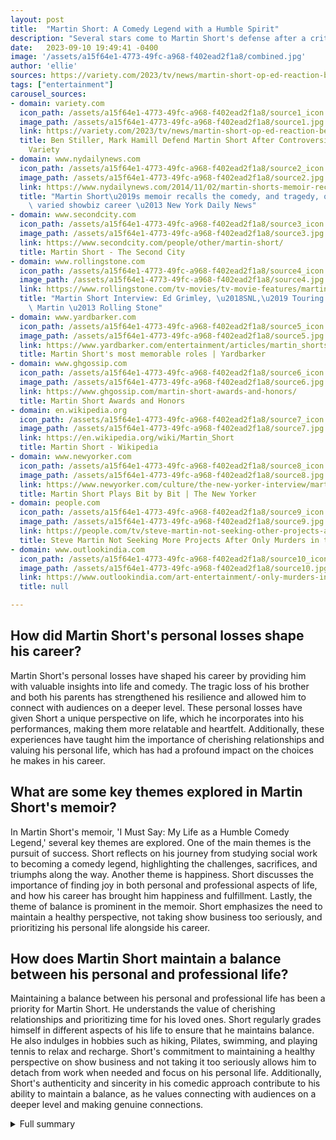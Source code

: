 ```yaml
---
layout: post
title:  "Martin Short: A Comedy Legend with a Humble Spirit"
description: "Several stars come to Martin Short's defense after a critical op-ed about his comedic career. With a versatile career and a humble spirit, Short's journey as a comedy legend is filled with personal losses and triumphant moments that have left an indelible mark on the entertainment industry."
date:   2023-09-10 19:49:41 -0400
image: '/assets/a15f64e1-4773-49fc-a968-f402ead2f1a8/combined.jpg'
author: 'ellie'
sources: https://variety.com/2023/tv/news/martin-short-op-ed-reaction-ben-stiller-mark-hamill-1235719306/ https://www.nydailynews.com/2014/11/02/martin-shorts-memoir-recalls-the-comedy-and-tragedy-of-a-rich-and-varied-showbiz-career/ https://www.secondcity.com/people/other/martin-short/ https://www.rollingstone.com/tv-movies/tv-movie-features/martin-short-interview-sctv-ed-grimley-steve-martin-1029455/ https://www.yardbarker.com/entertainment/articles/martin_shorts_most_memorable_roles_09123/s1__35749565 https://www.ghgossip.com/martin-short-awards-and-honors/ https://en.wikipedia.org/wiki/Martin_Short https://www.newyorker.com/culture/the-new-yorker-interview/martin-short-plays-bit-by-bit https://people.com/tv/steve-martin-not-seeking-other-projects-after-only-murders-in-the-building/ https://www.outlookindia.com/art-entertainment/-only-murders-in-the-building-will-be-steve-martin-s-last-acting-project-news-215692
tags: ["entertainment"]
carousel_sources:
- domain: variety.com
  icon_path: /assets/a15f64e1-4773-49fc-a968-f402ead2f1a8/source1_icon.jpg
  image_path: /assets/a15f64e1-4773-49fc-a968-f402ead2f1a8/source1.jpg
  link: https://variety.com/2023/tv/news/martin-short-op-ed-reaction-ben-stiller-mark-hamill-1235719306/
  title: Ben Stiller, Mark Hamill Defend Martin Short After Controversial Op-Ed -
    Variety
- domain: www.nydailynews.com
  icon_path: /assets/a15f64e1-4773-49fc-a968-f402ead2f1a8/source2_icon.jpg
  image_path: /assets/a15f64e1-4773-49fc-a968-f402ead2f1a8/source2.jpg
  link: https://www.nydailynews.com/2014/11/02/martin-shorts-memoir-recalls-the-comedy-and-tragedy-of-a-rich-and-varied-showbiz-career/
  title: "Martin Short\u2019s memoir recalls the comedy, and tragedy, of a rich and\
    \ varied showbiz career \u2013 New York Daily News"
- domain: www.secondcity.com
  icon_path: /assets/a15f64e1-4773-49fc-a968-f402ead2f1a8/source3_icon.jpg
  image_path: /assets/a15f64e1-4773-49fc-a968-f402ead2f1a8/source3.jpg
  link: https://www.secondcity.com/people/other/martin-short/
  title: Martin Short - The Second City
- domain: www.rollingstone.com
  icon_path: /assets/a15f64e1-4773-49fc-a968-f402ead2f1a8/source4_icon.jpg
  image_path: /assets/a15f64e1-4773-49fc-a968-f402ead2f1a8/source4.jpg
  link: https://www.rollingstone.com/tv-movies/tv-movie-features/martin-short-interview-sctv-ed-grimley-steve-martin-1029455/
  title: "Martin Short Interview: Ed Grimley, \u2018SNL,\u2019 Touring With Steve\
    \ Martin \u2013 Rolling Stone"
- domain: www.yardbarker.com
  icon_path: /assets/a15f64e1-4773-49fc-a968-f402ead2f1a8/source5_icon.jpg
  image_path: /assets/a15f64e1-4773-49fc-a968-f402ead2f1a8/source5.jpg
  link: https://www.yardbarker.com/entertainment/articles/martin_shorts_most_memorable_roles_09123/s1__35749565
  title: Martin Short's most memorable roles | Yardbarker
- domain: www.ghgossip.com
  icon_path: /assets/a15f64e1-4773-49fc-a968-f402ead2f1a8/source6_icon.jpg
  image_path: /assets/a15f64e1-4773-49fc-a968-f402ead2f1a8/source6.jpg
  link: https://www.ghgossip.com/martin-short-awards-and-honors/
  title: Martin Short Awards and Honors
- domain: en.wikipedia.org
  icon_path: /assets/a15f64e1-4773-49fc-a968-f402ead2f1a8/source7_icon.jpg
  image_path: /assets/a15f64e1-4773-49fc-a968-f402ead2f1a8/source7.jpg
  link: https://en.wikipedia.org/wiki/Martin_Short
  title: Martin Short - Wikipedia
- domain: www.newyorker.com
  icon_path: /assets/a15f64e1-4773-49fc-a968-f402ead2f1a8/source8_icon.jpg
  image_path: /assets/a15f64e1-4773-49fc-a968-f402ead2f1a8/source8.jpg
  link: https://www.newyorker.com/culture/the-new-yorker-interview/martin-short-plays-bit-by-bit
  title: Martin Short Plays Bit by Bit | The New Yorker
- domain: people.com
  icon_path: /assets/a15f64e1-4773-49fc-a968-f402ead2f1a8/source9_icon.jpg
  image_path: /assets/a15f64e1-4773-49fc-a968-f402ead2f1a8/source9.jpg
  link: https://people.com/tv/steve-martin-not-seeking-other-projects-after-only-murders-in-the-building/
  title: Steve Martin Not Seeking More Projects After Only Murders in the Building
- domain: www.outlookindia.com
  icon_path: /assets/a15f64e1-4773-49fc-a968-f402ead2f1a8/source10_icon.jpg
  image_path: /assets/a15f64e1-4773-49fc-a968-f402ead2f1a8/source10.jpg
  link: https://www.outlookindia.com/art-entertainment/-only-murders-in-the-building-will-be-steve-martin-s-last-acting-project-news-215692
  title: null

---
```


## How did Martin Short's personal losses shape his career?
Martin Short's personal losses have shaped his career by providing him with valuable insights into life and comedy. The tragic loss of his brother and both his parents has strengthened his resilience and allowed him to connect with audiences on a deeper level. These personal losses have given Short a unique perspective on life, which he incorporates into his performances, making them more relatable and heartfelt. Additionally, these experiences have taught him the importance of cherishing relationships and valuing his personal life, which has had a profound impact on the choices he makes in his career.

## What are some key themes explored in Martin Short's memoir?
In Martin Short's memoir, 'I Must Say: My Life as a Humble Comedy Legend,' several key themes are explored. One of the main themes is the pursuit of success. Short reflects on his journey from studying social work to becoming a comedy legend, highlighting the challenges, sacrifices, and triumphs along the way. Another theme is happiness. Short discusses the importance of finding joy in both personal and professional aspects of life, and how his career has brought him happiness and fulfillment. Lastly, the theme of balance is prominent in the memoir. Short emphasizes the need to maintain a healthy perspective, not taking show business too seriously, and prioritizing his personal life alongside his career.

## How does Martin Short maintain a balance between his personal and professional life?
Maintaining a balance between his personal and professional life has been a priority for Martin Short. He understands the value of cherishing relationships and prioritizing time for his loved ones. Short regularly grades himself in different aspects of his life to ensure that he maintains balance. He also indulges in hobbies such as hiking, Pilates, swimming, and playing tennis to relax and recharge. Short's commitment to maintaining a healthy perspective on show business and not taking it too seriously allows him to detach from work when needed and focus on his personal life. Additionally, Short's authenticity and sincerity in his comedic approach contribute to his ability to maintain a balance, as he values connecting with audiences on a deeper level and making genuine connections.




<details>
        <summary>Full summary</summary>
<p>The Slate op-ed criticizes Martin Short's comedic career, calling him "over-the-top characters" that are "unbelievably annoying." However, several stars have come to Short's defense, praising him as a comedic genius and hilarious performer.</p>
<p>Martin Short, born on March 26, 1950, in Canada, has had a remarkable career that spans across various mediums. From studying social work to landing a role in the Toronto production of Godspell in 1972, Short quickly made a name for himself in the entertainment industry.</p>
<p>Joining the Toronto Second City stage in March 1977 and later becoming part of Second City Television (SCTV), Short showcased his comedic talents alongside renowned comedians like John Candy, Eugene Levy, and Catherine O'Hara. SCTV, a popular Canadian sketch comedy show that aired from 1981 to 1984, solidified Short's comedic brilliance and showcased his ability to create iconic characters like Ed Grimley.</p>
<p>In 1984, Short joined the cast of Saturday Night Live (SNL) and further established himself as a comedic force. During his time on SNL, Short faced the stresses of performing on a live show but managed to leave a lasting impact. He later starred in comedy classics like Three Amigos! and Father of the Bride, displaying his versatility as an actor.</p>
<p>However, Short's success has not come without personal losses. He tragically lost his brother in a car accident and both his parents to illness. Despite these heartbreaking tragedies, Short sees them as gifts that have given him insight into life and strengthened his resilience.</p>
<p>The loss of his wife, Nancy Dolman, to cancer in 2010 was another profound loss for Short. However, he remains grounded and is in no rush to marry again. Their 38-year relationship remains a central theme in Short's memoir, 'I Must Say: My Life as a Humble Comedy Legend,' which recounts his career from 'Godspell' to 'Little Me.'</p>
<p>The memoir explores the themes of success, happiness, and balance. Short reflects on the advice he has received throughout his career, emphasizing the importance of not taking show business too seriously and maintaining a healthy perspective. He grades himself regularly in different aspects of his life, ensuring that he maintains balance and prioritizes his personal life.</p>
<p>In his current life, Short indulges in hobbies such as hiking, Pilates, swimming, and playing tennis to relax. However, he also shares his experiences with handling disappointment when a project doesn't meet expectations, emphasizing the importance of resilience and the joy of making people laugh. Short's authenticity and sincerity are central to his comedic approach.</p>
<p>Despite his success and accolades, Short remains humble and grounded. He values his relationships and cherishes his personal life. His journey as a comedy legend has left an indelible mark on the entertainment industry, and his iconic characters like Ed Grimley and Jiminy Glick have become beloved figures.</p>
<p>In conclusion, Martin Short is not only a comedy legend but also a humble and resilient individual. His journey is filled with personal losses, triumphant moments, and valuable insights into life and comedy. With his charisma, talent, and sincerity, Martin Short will continue to be a beloved figure in the world of comedy, leaving a lasting impact on audiences and inspiring future generations of comedians.</p>
</details>